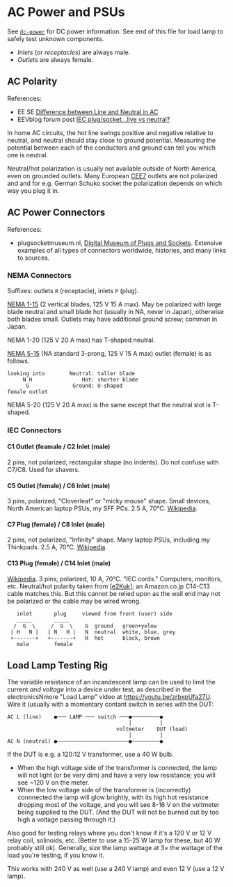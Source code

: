 AC Power and PSUs
=================

See [`dc-power`](./dc-power.md) for DC power information.
See end of this file for load lamp to safely test unknown components.

- _Inlets_ (or _receptacles_) are always male.
- _Outlets_ are always female.

AC Polarity
-----------

References:
- EE SE [Difference between Line and Neutral in AC][se ee 38666]
- EEVblog forum post [IEC plug/socket...live vs neutral?][eevb lvn]

In home AC circuits, the hot line swings positive and negative relative to
neutral, and neutral should stay close to ground potential. Measuring the
potential between each of the conductors and ground can tell you which one
is neutral.

Neutral/hot polarization is usually not available outside of North America,
even on grounded outlets. Many European [CEE7][wp cee7] outlets are not
polarized and and for e.g. German Schuko socket the polarization depends on
which way you plug it in.


AC Power Connectors
-------------------

References:
- plugsocketmuseum.nl, [Digital Museum of Plugs and Sockets][dmps].
  Extensive examples of all types of connectors worldwide, histories,
  and many links to sources.

### NEMA Connectors

Suffixes: outlets `R` (receptacle), inlets `P` (plug).

[NEMA 1-15][wp nema1] (2 vertical blades, 125 V 15 A max). May be polarized
with large blade neutral and small blade hot (usually in NA, never in
Japan), otherwise both blades small. Outlets may have additional ground
screw; common in Japan.

NEMA 1-20 (125 V 20 A max) has T-shaped neutral.

[NEMA 5-15][wp nema5] (NA standard 3-prong, 125 V 15 A max) outlet
(female) is as follows.

    looking into        Neutral: taller blade
         N H                Hot: shorter blade
          G              Ground: U-shaped
    female outlet

NEMA 5-20 (125 V 20 A max) is the same except that the neutral slot is
T-shaped.

### IEC Connectors

#### C1 Outlet (feamale / C2 Inlet (male)

2 pins, not polarized, rectangular shape (no indents).
Do not confuse with C7/C8. Used for shavers.

#### C5 Outlet (female) / C6 Inlet (male)

3 pins, polarized, "Cloverleaf" or "micky mouse" shape.
Small devices, North American laptop PSUs, my SFF PCs.
2.5 A, 70°C. [Wikipedia][wp c5/c6].

#### C7 Plug (female) / C8 Inlet (male)

2 pins, not polarized, "Infinity" shape.
Many laptop PSUs, including my Thinkpads.
2.5 A, 70°C. [Wikipedia][wp c7/c8].

#### C13 Plug (female) / C14 Inlet (male)

[Wikipedia][wp c13/c14]. 3 pins, polarized, 10 A, 70°C. "IEC cords."
Computers, monitors, etc. Neutral/hot polarity taken from [[e2Kuk]]; an
Amazon.co.jp C14-C13 cable matches this. But this cannot be relied upon as
the wall end may not be polarized or the cable may be wired wrong.


       inlet       plug     viewed from front (user) side
       _____       _____
      /  G  \     /  G  \    G  ground   green+yelow
     | H   N |   | N   H |   N  neutral  white, blue, grey
     +-------+   +-------+   H  hot      black, brown
       male        female


Load Lamp Testing Rig
---------------------

The variable resistance of an incandescent lamp can be used to limit the
current _and voltage_ into a device under test, as described in the
electronicsNmore "Load Lamp" video at <https://youtu.be/zrbxpUfa27U>. Wire
it (usually with a momentary contant switch in series with the DUT:

    AC L (line)    ●─── LAMP ─── switch ───●─────────●
                                           │         │
                                       voltmeter    DUT (load)
                                           │         │
    AC N (neutral) ●───────────────────────●─────────●

If the DUT is e.g. a 120:12 V transformer, use a 40 W bulb.
- When the high voltage side of the transformer is connected, the lamp will
  not light (or be very dim) and have a very low resistance; you will see
  ~120 V on the meter.
- When the low voltage side of the transformer is (incorrectly) connnected
  the lamp will glow brightly, with its high hot resistance dropping most
  of the voltage, and you will see 8-16 V on the voltmeter being supplied
  to the DUT. (And the DUT will not be burned out by too high a voltage
  passing through it.)

Also good for testing relays where you don't know if it's a 120 V or 12 V
relay coil, solinoids, etc. (Better to use a 15-25 W lamp for these, but
40 W probably still ok). Generally, size the lamp wattage at 3× the wattage
of the load you're testing, if you know it.

This works with 240 V as well (use a 240 V lamp) and even 12 V (use a 12 V
lamp).



<!-------------------------------------------------------------------->
[eevb lvn]: https://www.eevblog.com/forum/beginners/iec-plugsocket-live-vs-neutral/
[se ee 38666]: https://electronics.stackexchange.com/q/38666/15390
[wp cee7]: https://en.wikipedia.org/wiki/AC_power_plugs_and_sockets#CEE_7_standard

[dmps]: https://www.plugsocketmuseum.nl

[wp nema5]: https://en.wikipedia.org/wiki/NEMA_connector#NEMA_5
[wp nema1]: https://en.wikipedia.org/wiki/NEMA_connector#NEMA_1

[e2Kuk]: https://www.electronics2000.co.uk/pin-out/iec.phprecep
[wp c13/c14]: https://en.wikipedia.org/wiki/IEC_60320#C13/C14_coupler
[wp c5/c6]: https://en.wikipedia.org/wiki/IEC_60320#C5/C6_coupler
[wp c7/c8]: https://en.wikipedia.org/wiki/IEC_60320#C7/C8_coupler
